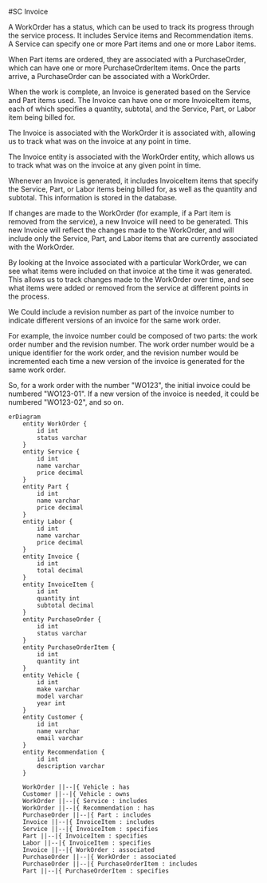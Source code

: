 #SC Invoice

A WorkOrder has a status, which can be used to track its progress through the service process. It includes Service items and Recommendation items. A Service can specify one or more Part items and one or more Labor items.

When Part items are ordered, they are associated with a PurchaseOrder, which can have one or more PurchaseOrderItem items. Once the parts arrive, a PurchaseOrder can be associated with a WorkOrder.

When the work is complete, an Invoice is generated based on the Service and Part items used. The Invoice can have one or more InvoiceItem items, each of which specifies a quantity, subtotal, and the Service, Part, or Labor item being billed for.

The Invoice is associated with the WorkOrder it is associated with, allowing us to track what was on the invoice at any point in time.

The Invoice entity is associated with the WorkOrder entity, which allows us to track what was on the invoice at any given point in time.

Whenever an Invoice is generated, it includes InvoiceItem items that specify the Service, Part, or Labor items being billed for, as well as the quantity and subtotal. This information is stored in the database.

If changes are made to the WorkOrder (for example, if a Part item is removed from the service), a new Invoice will need to be generated. This new Invoice will reflect the changes made to the WorkOrder, and will include only the Service, Part, and Labor items that are currently associated with the WorkOrder.

By looking at the Invoice associated with a particular WorkOrder, we can see what items were included on that invoice at the time it was generated. This allows us to track changes made to the WorkOrder over time, and see what items were added or removed from the service at different points in the process.

We Could include a revision number as part of the invoice number to indicate different versions of an invoice for the same work order.

For example, the invoice number could be composed of two parts: the work order number and the revision number. The work order number would be a unique identifier for the work order, and the revision number would be incremented each time a new version of the invoice is generated for the same work order.

So, for a work order with the number "WO123", the initial invoice could be numbered "WO123-01". If a new version of the invoice is needed, it could be numbered "WO123-02", and so on.

```mermaid
erDiagram
    entity WorkOrder {
        id int
        status varchar
    }
    entity Service {
        id int
        name varchar
        price decimal
    }
    entity Part {
        id int
        name varchar
        price decimal
    }
    entity Labor {
        id int
        name varchar
        price decimal
    }
    entity Invoice {
        id int
        total decimal
    }
    entity InvoiceItem {
        id int
        quantity int
        subtotal decimal
    }
    entity PurchaseOrder {
        id int
        status varchar
    }
    entity PurchaseOrderItem {
        id int
        quantity int
    }
    entity Vehicle {
        id int
        make varchar
        model varchar
        year int
    }
    entity Customer {
        id int
        name varchar
        email varchar
    }
    entity Recommendation {
        id int
        description varchar
    }

    WorkOrder ||--|{ Vehicle : has
    Customer ||--|{ Vehicle : owns
    WorkOrder ||--|{ Service : includes
    WorkOrder ||--|{ Recommendation : has
    PurchaseOrder ||--|{ Part : includes
    Invoice ||--|{ InvoiceItem : includes
    Service ||--|{ InvoiceItem : specifies
    Part ||--|{ InvoiceItem : specifies
    Labor ||--|{ InvoiceItem : specifies
    Invoice ||--|{ WorkOrder : associated
    PurchaseOrder ||--|{ WorkOrder : associated
    PurchaseOrder ||--|{ PurchaseOrderItem : includes
    Part ||--|{ PurchaseOrderItem : specifies
```